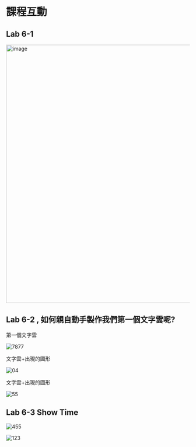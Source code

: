 # 課程互動

## Lab 6-1
<img width="707" alt="image" src="https://user-images.githubusercontent.com/89304181/204117252-1fb15f0c-7633-4af0-b7a1-a9d2ee05bd6a.png">

## Lab 6-2 , 如何親自動手製作我們第一個文字雲呢?
第一個文字雲

![7877](https://user-images.githubusercontent.com/89304181/204117289-88c91508-59c3-473c-8a2c-72861fad9e5f.png)

文字雲+出現的圖形

![04](https://user-images.githubusercontent.com/89304181/204117291-2a0450d4-2bf9-4d4b-a09c-7ce8355b4232.png)

文字雲+出現的圖形

![55](https://user-images.githubusercontent.com/89304181/204117296-317da0ca-5d72-41ee-9bb6-2b6378836c3d.png)

## Lab 6-3 Show Time

![455](https://user-images.githubusercontent.com/89304181/204124791-62bf61d0-cdb7-4ac8-9cea-589c1110fdf0.png)

![123](https://user-images.githubusercontent.com/89304181/204124757-e7a2091e-0e61-4dcc-81eb-7e0bbdbd42ca.png)

